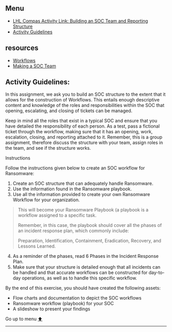 <!--[⬆️](#menu)-->
## Menu
- [LHL Compas Activity Link: Building an SOC Team and Reporting Structure](https://web.compass.lighthouselabs.ca/p/cyber/3853a658-0621-4cc4-a295-b026b0a00b0d)
- [Activity Guidelines](#activity-guidelines)

## resources
- [Workflows](https://github.com/FredericGariepy/LighthouseLabs/blob/main/PKM/W4/D2/workflow.md)
- [Making a SOC Team](https://github.com/FredericGariepy/LighthouseLabs/blob/main/PKM/W4/D3/Making%20of%20a%20SOC%20Team.md)

## Activity Guidelines: 
In this assignment, we ask you to build an SOC structure to the extent that it allows for the construction of Workflows. This entails enough descriptive content and knowledge of the roles and responsibilities within the SOC that opening, escalating, and closing of tickets can be managed.

Keep in mind all the roles that exist in a typical SOC and ensure that you have detailed the responsibility of each person. As a test, pass a fictional ticket through the workflow, making sure that it has an opening, work, escalation, closing, and reporting attached to it. Remember, this is a group assignment, therefore discuss the structure with your team, assign roles in the team, and see if the structure works. 

Instructions

Follow the instructions given below to create an SOC workflow for Ransomware:

1. Create an SOC structure that can adequately handle Ransomware.
2. Use the information found in the Ransomware playbook.
3. Use all the information provided to create your own Ransomware Workflow for your organization.
> This will become your Ransomware Playbook (a playbook is a workflow assigned to a specific task.
>
> Remember, in this case, the playbook should cover all the phases of an incident response plan, which commonly include:
>
> Preparation, Identification, Containment, Eradication, Recovery, and Lessons Learned.

4. As a reminder of the phases, read 6 Phases in the Incident Response Plan.
5. Make sure that your structure is detailed enough that all incidents can be handled and that accurate workflows can be constructed for day-to-day operations, as well as to handle this specific workflow.

By the end of this exercise, you should have created the following assets:
- Flow charts and documentation to depict the SOC workflows
- Ransomware workflow (playbook) for your SOC
- A slideshow to present your findings

Go up to menu [⬆️](#menu)
___

